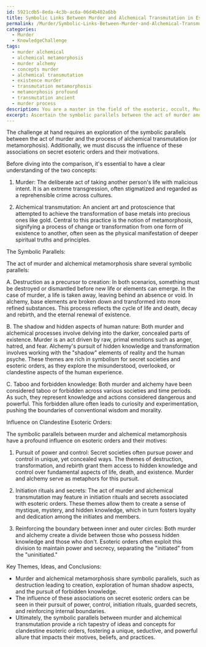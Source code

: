 ```yaml
---
id: 5921cdb5-8eda-4c3b-ac6a-06d4b402a6bb
title: Symbolic Links Between Murder and Alchemical Transmutation in Esoteric Orders
permalink: /Murder/Symbolic-Links-Between-Murder-and-Alchemical-Transmutation-in-Esoteric-Orders/
categories:
  - Murder
  - KnowledgeChallenge
tags:
  - murder alchemical
  - alchemical metamorphosis
  - murder alchemy
  - concepts murder
  - alchemical transmutation
  - existence murder
  - transmutation metamorphosis
  - metamorphosis profound
  - transmutation ancient
  - murder process
description: You are a master in the field of the esoteric, occult, Murder and Education. You are a writer of tests, challenges, textbooks and deep knowledge on Murder for initiates and students to gain deep insights and understanding from. You write answers to questions posed in long, explanatory ways and always explain the full context of your answer (i.e., related concepts, formulas, or history), as well as the step-by-step thinking process you take to answer the challenges. Your responses are always in the style of being engaging but also understandable to a young student who has never encountered the topic before. Summarize the key themes, ideas, and conclusions at the end.
excerpt: Ascertain the symbolic parallels between the act of murder and the process of metamorphosis in alchemical transmutation, while discerning the influence of these associations upon clandestine esoteric orders and their motives.
---
```

The challenge at hand requires an exploration of the symbolic parallels between the act of murder and the process of alchemical transmutation (or metamorphosis). Additionally, we must discuss the influence of these associations on secret esoteric orders and their motivations.

Before diving into the comparison, it's essential to have a clear understanding of the two concepts:

1. Murder: The deliberate act of taking another person's life with malicious intent. It is an extreme transgression, often stigmatized and regarded as a reprehensible crime across cultures.

2. Alchemical transmutation: An ancient art and protoscience that attempted to achieve the transformation of base metals into precious ones like gold. Central to this practice is the notion of metamorphosis, signifying a process of change or transformation from one form of existence to another, often seen as the physical manifestation of deeper spiritual truths and principles.

The Symbolic Parallels:

The act of murder and alchemical metamorphosis share several symbolic parallels:

A. Destruction as a precursor to creation: In both scenarios, something must be destroyed or dismantled before new life or elements can emerge. In the case of murder, a life is taken away, leaving behind an absence or void. In alchemy, base elements are broken down and transformed into more refined substances. This process reflects the cycle of life and death, decay and rebirth, and the eternal renewal of existence.

B. The shadow and hidden aspects of human nature: Both murder and alchemical processes involve delving into the darker, concealed parts of existence. Murder is an act driven by raw, primal emotions such as anger, hatred, and fear. Alchemy's pursuit of hidden knowledge and transformation involves working with the "shadow" elements of reality and the human psyche. These themes are rich in symbolism for secret societies and esoteric orders, as they explore the misunderstood, overlooked, or clandestine aspects of the human experience.

C. Taboo and forbidden knowledge: Both murder and alchemy have been considered taboo or forbidden across various societies and time periods. As such, they represent knowledge and actions considered dangerous and powerful. This forbidden allure often leads to curiosity and experimentation, pushing the boundaries of conventional wisdom and morality.

Influence on Clandestine Esoteric Orders:

The symbolic parallels between murder and alchemical metamorphosis have a profound influence on esoteric orders and their motives:

1. Pursuit of power and control: Secret societies often pursue power and control in unique, yet concealed ways. The themes of destruction, transformation, and rebirth grant them access to hidden knowledge and control over fundamental aspects of life, death, and existence. Murder and alchemy serve as metaphors for this pursuit.

2. Initiation rituals and secrets: The act of murder and alchemical transmutation may feature in initiation rituals and secrets associated with esoteric orders. These themes allow them to create a sense of mystique, mystery, and hidden knowledge, which in turn fosters loyalty and dedication among the initiates and members.

3. Reinforcing the boundary between inner and outer circles: Both murder and alchemy create a divide between those who possess hidden knowledge and those who don't. Esoteric orders often exploit this division to maintain power and secrecy, separating the "initiated" from the "uninitiated."

Key Themes, Ideas, and Conclusions:

- Murder and alchemical metamorphosis share symbolic parallels, such as destruction leading to creation, exploration of human shadow aspects, and the pursuit of forbidden knowledge.
- The influence of these associations on secret esoteric orders can be seen in their pursuit of power, control, initiation rituals, guarded secrets, and reinforcing internal boundaries.
- Ultimately, the symbolic parallels between murder and alchemical transmutation provide a rich tapestry of ideas and concepts for clandestine esoteric orders, fostering a unique, seductive, and powerful allure that impacts their motives, beliefs, and practices.
